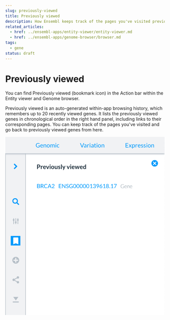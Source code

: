```yaml
---
slug: previously-viewed
title: Previously viewed
description: How Ensembl keeps track of the pages you've visited previously
related_articles:
  - href: ../ensembl-apps/entity-viewer/entity-viewer.md
  - href: ../ensembl-apps/genome-browser/browser.md
tags:
  - gene
status: draft
---
```


# Previously viewed

You can find Previously viewed (bookmark icon) in the Action bar within the Entity viewer and Genome browser.

Previously viewed is an auto-generated within-app browsing history, which remembers up to 20 recently viewed genes. It lists the previously viewed genes in chronological order in the right hand panel, including links to their corresponding pages. You can keep track of the pages you've visited and go back to previously viewed genes from here.

![](media/previously-viewed.png)
